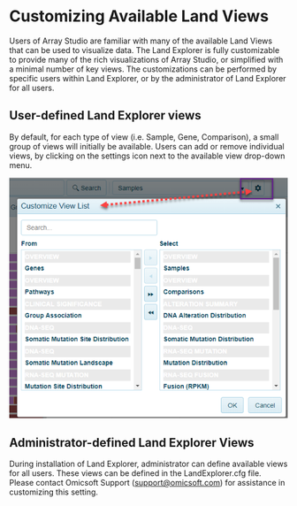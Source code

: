 # Customizing Available Land Views

Users of Array Studio are familiar with many of the available Land Views that can be used to visualize data. The Land Explorer is fully customizable to provide many of the rich visualizations of Array Studio, or simplified with a minimal number of key views. The customizations can be performed by specific users within Land Explorer, or by the administrator of Land Explorer for all users.

## User-defined Land Explorer views

By default, for each type of view (i.e. Sample, Gene, Comparison), a small group of views will initially be available. Users can add or remove individual views, by clicking on the settings icon next to the available view drop-down menu.

![customizedview_list_png](../images/customizedview_list.png)


## Administrator-defined Land Explorer Views

During installation of Land Explorer, administrator can define  available views for all users. These views can be defined in the LandExplorer.cfg file. Please contact Omicsoft Support (support@omicsoft.com) for assistance in customizing this setting.
